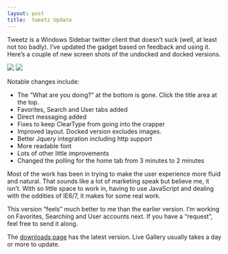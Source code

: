 ```yaml
---
layout: post
title:  tweetz Update
---
```

Tweetz is a Windows Sidebar twitter client that doesn’t suck (well, at least not too badly). I’ve updated the gadget based on feedback and using it. Here’s a couple of new screen shots of the undocked and docked versions.

![](/cdn/images/tweetz-expanded.png) ![](/cdn/images/tweetz.png)

Notable changes include:

  * The “What are you doing?” at the bottom is gone. Click the title area at the top.
  * Favorites, Search and User tabs added
  * Direct messaging added
  * Fixes to keep ClearType from going into the crapper
  * Improved layout. Docked version excludes images.
  * Better Jquery integration including http support
  * More readable font
  * Lots of other little improvements
  * Changed the polling for the home tab from 3 minutes to 2 minutes

Most of the work has been in trying to make the user experience more fluid and natural. That sounds like a lot of marketing speak but believe me, it isn’t. With so little space to work in, having to use JavaScript and dealing with the oddities of IE6/7, it makes for some real work.

This version “feels” much better to me than the earlier version. I’m working on Favorites, Searching and User accounts next. If you have a “request”, feel free to send it along.

The [downloads page](/downloads) has the latest version. Live Gallery usually takes a day or more to update.
